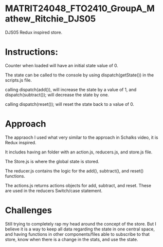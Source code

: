 # MATRIT24048_FTO2410_GroupA_Mathew_Ritchie_DJS05

DJS05 Redux inspired store.

# Instructions:

Counter when loaded will have an initial state value of 0.

The state can be called to the console by using dispatch(getState()) in the scripts.js file.

calling dispatch(add()), will increase the state by a value of 1, and dispatch(subtract()); will decrease the state by one.

calling dispatch(reset()); will reset the state back to a value of 0.

# Approach

The appraoch I used what very similar to the approach in Schalks video, it is Redux inspired.

It includes having an folder with an action.js, reducers.js, and store.js file.

The Store.js is where the global state is stored.

The reducer.js contains the logic for the add(), subtract(), and reset() functions.

The actions.js returns actions objects for add, subtract, and reset. These are used in the reducers Switch/case statement.

# Challenges

Still trying to completely rap my head around the concept of the store. But I believe it is a way to keep all data regarding the state in one central space, and having functions in other components/files able to subscribe to that store, know when there is a change in the stats, and use the state.
